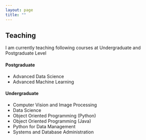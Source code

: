 ```yaml
---
layout: page
title: ""
---
```


## Teaching ##
I am currently teaching following courses at Undergraduate and Postgraduate Level

#### Postgraduate ####
* Advanced Data Science
* Advanced Machine Learning 

#### Undergraduate ####
* Computer Vision and Image Processing
* Data Science
* Object Oriented Programming (Python)
* Object Oriented Programming (Java)
* Python for Data Management
* Systems and Database Administration
